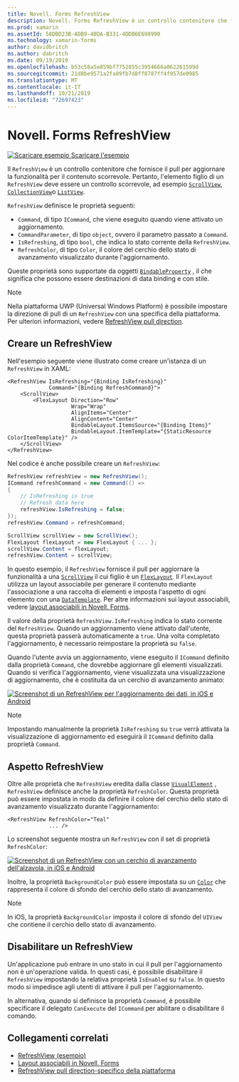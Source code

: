 ```yaml
---
title: Novell. Forms RefreshView
description: Novell. Forms RefreshView è un controllo contenitore che fornisce il pull per aggiornare la funzionalità per il contenuto scorrevole.
ms.prod: xamarin
ms.assetId: 58DBD23B-ADB9-40DA-B331-4DDB6E698990
ms.technology: xamarin-forms
author: davidbritch
ms.author: dabritch
ms.date: 09/19/2019
ms.openlocfilehash: b53c58a5e859bf7752855c3954666a062261599d
ms.sourcegitcommit: 21d8be9571a2fa89fb7d8ff0787ff4f957de0985
ms.translationtype: MT
ms.contentlocale: it-IT
ms.lasthandoff: 10/21/2019
ms.locfileid: "72697423"
---
```

# <a name="xamarinforms-refreshview"></a>Novell. Forms RefreshView

[![Scaricare esempio](~/media/shared/download.png) Scaricare l'esempio](https://docs.microsoft.com/samples/xamarin/xamarin-forms-samples/userinterface-refreshview/)

Il `RefreshView` è un controllo contenitore che fornisce il pull per aggiornare la funzionalità per il contenuto scorrevole. Pertanto, l'elemento figlio di un `RefreshView` deve essere un controllo scorrevole, ad esempio [`ScrollView`](xref:Xamarin.Forms.ScrollView), [`CollectionView`](xref:Xamarin.Forms.CollectionView)o [`ListView`](xref:Xamarin.Forms.ListView).

`RefreshView` definisce le proprietà seguenti:

- `Command`, di tipo `ICommand`, che viene eseguito quando viene attivato un aggiornamento.
- `CommandParameter`, di tipo `object`, ovvero il parametro passato a `Command`.
- `IsRefreshing`, di tipo `bool`, che indica lo stato corrente della `RefreshView`.
- `RefreshColor`, di tipo `Color`, il colore del cerchio dello stato di avanzamento visualizzato durante l'aggiornamento.

Queste proprietà sono supportate da oggetti [`BindableProperty`](xref:Xamarin.Forms.BindableProperty) , il che significa che possono essere destinazioni di data binding e con stile.

> [!NOTE]
> Nella piattaforma UWP (Universal Windows Platform) è possibile impostare la direzione di pull di un `RefreshView` con una specifica della piattaforma. Per ulteriori informazioni, vedere [RefreshView pull direction](~/xamarin-forms/platform/windows/refreshview-pulldirection.md).

## <a name="create-a-refreshview"></a>Creare un RefreshView

Nell'esempio seguente viene illustrato come creare un'istanza di un `RefreshView` in XAML:

```xaml
<RefreshView IsRefreshing="{Binding IsRefreshing}"
             Command="{Binding RefreshCommand}">
    <ScrollView>
        <FlexLayout Direction="Row"
                    Wrap="Wrap"
                    AlignItems="Center"
                    AlignContent="Center"
                    BindableLayout.ItemsSource="{Binding Items}"
                    BindableLayout.ItemTemplate="{StaticResource ColorItemTemplate}" />
    </ScrollView>
</RefreshView>
```

Nel codice è anche possibile creare un `RefreshView`:

```csharp
RefreshView refreshView = new RefreshView();
ICommand refreshCommand = new Command(() =>
{
    // IsRefreshing is true
    // Refresh data here
    refreshView.IsRefreshing = false;
});
refreshView.Command = refreshCommand;

ScrollView scrollView = new ScrollView();
FlexLayout flexLayout = new FlexLayout { ... };
scrollView.Content = flexLayout;
refreshView.Content = scrollView;
```

In questo esempio, il `RefreshView` fornisce il pull per aggiornare la funzionalità a una [`ScrollView`](xref:Xamarin.Forms.ScrollView) il cui figlio è un [`FlexLayout`](xref:Xamarin.Forms.FlexLayout). Il `FlexLayout` utilizza un layout associabile per generare il contenuto mediante l'associazione a una raccolta di elementi e imposta l'aspetto di ogni elemento con una [`DataTemplate`](xref:Xamarin.Forms.DataTemplate). Per altre informazioni sui layout associabili, vedere [layout associabili in Novell. Forms](~/xamarin-forms/user-interface/layouts/bindable-layouts.md).

Il valore della proprietà `RefreshView.IsRefreshing` indica lo stato corrente del `RefreshView`. Quando un aggiornamento viene attivato dall'utente, questa proprietà passerà automaticamente a `true`. Una volta completato l'aggiornamento, è necessario reimpostare la proprietà su `false`.

Quando l'utente avvia un aggiornamento, viene eseguito il `ICommand` definito dalla proprietà `Command`, che dovrebbe aggiornare gli elementi visualizzati. Quando si verifica l'aggiornamento, viene visualizzata una visualizzazione di aggiornamento, che è costituita da un cerchio di avanzamento animato:

[![Screenshot di un RefreshView per l'aggiornamento dei dati, in iOS e Android](refreshview-images/default-progress-circle.png "RefreshView aggiornamento dei dati")](refreshview-images/default-progress-circle-large.png#lightbox "RefreshView aggiornamento dei dati")

> [!NOTE]
> Impostando manualmente la proprietà `IsRefreshing` su `true` verrà attivata la visualizzazione di aggiornamento ed eseguirà il `ICommand` definito dalla proprietà `Command`.

## <a name="refreshview-appearance"></a>Aspetto RefreshView

Oltre alle proprietà che `RefreshView` eredita dalla classe [`VisualElement`](xref:Xamarin.Forms.VisualElement) , `RefreshView` definisce anche la proprietà `RefreshColor`. Questa proprietà può essere impostata in modo da definire il colore del cerchio dello stato di avanzamento visualizzato durante l'aggiornamento:

```xaml
<RefreshView RefreshColor="Teal"
             ... />
```

Lo screenshot seguente mostra un `RefreshView` con il set di proprietà `RefreshColor`:

[![Screenshot di un RefreshView con un cerchio di avanzamento dell'alzavola, in iOS e Android](refreshview-images/teal-progress-circle.png "RefreshView con un cerchio di stato verde acqua")](refreshview-images/teal-progress-circle-large.png#lightbox "RefreshView con un cerchio di stato verde acqua")

Inoltre, la proprietà `BackgroundColor` può essere impostata su un [`Color`](xref:Xamarin.Forms.Color) che rappresenta il colore di sfondo del cerchio dello stato di avanzamento.

> [!NOTE]
> In iOS, la proprietà `BackgroundColor` imposta il colore di sfondo del `UIView` che contiene il cerchio dello stato di avanzamento.

## <a name="disable-a-refreshview"></a>Disabilitare un RefreshView

Un'applicazione può entrare in uno stato in cui il pull per l'aggiornamento non è un'operazione valida. In questi casi, è possibile disabilitare il `RefreshView` impostando la relativa proprietà `IsEnabled` su `false`. In questo modo si impedisce agli utenti di attivare il pull per l'aggiornamento.

In alternativa, quando si definisce la proprietà `Command`, è possibile specificare il delegato `CanExecute` del `ICommand` per abilitare o disabilitare il comando.

## <a name="related-links"></a>Collegamenti correlati

- [RefreshView (esempio)](https://docs.microsoft.com/samples/xamarin/xamarin-forms-samples/userinterface-refreshview/)
- [Layout associabili in Novell. Forms](~/xamarin-forms/user-interface/layouts/bindable-layouts.md)
- [RefreshView pull direction-specifico della piattaforma](~/xamarin-forms/platform/windows/refreshview-pulldirection.md)
